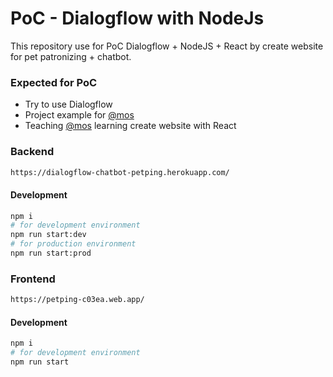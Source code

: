 # PoC - Dialogflow with NodeJs
This repository use for PoC Dialogflow + NodeJS + React by create website for pet patronizing + chatbot.

### Expected for PoC
- Try to use Dialogflow
- Project example for [@mos](https://github.com/6088144)
- Teaching [@mos](https://github.com/6088144) learning create website with React

### Backend

```bash
https://dialogflow-chatbot-petping.herokuapp.com/
```

#### Development 
```bash
npm i
# for development environment
npm run start:dev
# for production environment
npm run start:prod

```

### Frontend
```bash
https://petping-c03ea.web.app/
```

#### Development 
```bash
npm i
# for development environment
npm run start
```